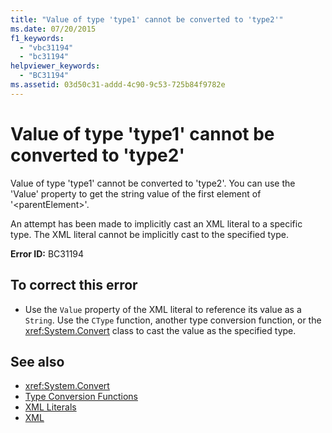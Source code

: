 ```yaml
---
title: "Value of type 'type1' cannot be converted to 'type2'"
ms.date: 07/20/2015
f1_keywords: 
  - "vbc31194"
  - "bc31194"
helpviewer_keywords: 
  - "BC31194"
ms.assetid: 03d50c31-addd-4c90-9c53-725b84f9782e
---
```

# Value of type 'type1' cannot be converted to 'type2'
Value of type 'type1' cannot be converted to 'type2'. You can use the 'Value' property to get the string value of the first element of '\<parentElement>'.  
  
 An attempt has been made to implicitly cast an XML literal to a specific type. The XML literal cannot be implicitly cast to the specified type.  
  
 **Error ID:** BC31194  
  
## To correct this error  
  
-   Use the `Value` property of the XML literal to reference its value as a `String`. Use the `CType` function, another type conversion function, or the <xref:System.Convert> class to cast the value as the specified type.  
  
## See also
- <xref:System.Convert>
- [Type Conversion Functions](../../../visual-basic/language-reference/functions/type-conversion-functions.md)
- [XML Literals](../../../visual-basic/language-reference/xml-literals/index.md)
- [XML](../../../visual-basic/programming-guide/language-features/xml/index.md)
